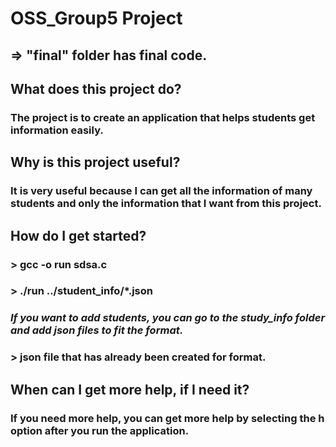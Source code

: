  # OSS_Group5 Project
 
## => "final" folder has final code.


## What does this project do?
### The project is to create an application that helps students get information easily.

## Why is this project useful?
### It is very useful because I can get all the information of many students and only the information that I want from this project.

## How do I get started?
### > gcc -o run sdsa.c
### > ./run ../student_info/*.json
### _If you want to add students, you can go to the study_info folder and add json files to fit the format._
### > json file that has already been created for format.

## When can I get more help, if I need it?
### If you need more help, you can get more help by selecting the h option after you run the application.
